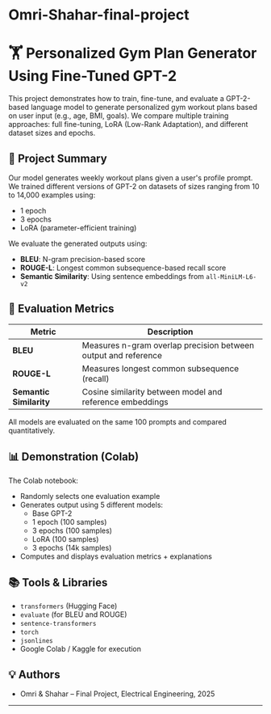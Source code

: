 # Omri-Shahar-final-project
# 🏋️ Personalized Gym Plan Generator Using Fine-Tuned GPT-2

This project demonstrates how to train, fine-tune, and evaluate a GPT-2-based language model to generate personalized gym workout plans based on user input (e.g., age, BMI, goals). We compare multiple training approaches: full fine-tuning, LoRA (Low-Rank Adaptation), and different dataset sizes and epochs.

## 🚀 Project Summary

Our model generates weekly workout plans given a user's profile prompt. We trained different versions of GPT-2 on datasets of sizes ranging from 10 to 14,000 examples using:
- 1 epoch
- 3 epochs
- LoRA (parameter-efficient training)

We evaluate the generated outputs using:
- **BLEU**: N-gram precision-based score
- **ROUGE-L**: Longest common subsequence-based recall score
- **Semantic Similarity**: Using sentence embeddings from `all-MiniLM-L6-v2`


## 🧪 Evaluation Metrics

| Metric             | Description |
|--------------------|-------------|
| **BLEU**           | Measures n-gram overlap precision between output and reference |
| **ROUGE-L**        | Measures longest common subsequence (recall) |
| **Semantic Similarity** | Cosine similarity between model and reference embeddings |

All models are evaluated on the same 100 prompts and compared quantitatively.

## 📊 Demonstration (Colab)

The Colab notebook:
- Randomly selects one evaluation example
- Generates output using 5 different models:
  - Base GPT-2
  - 1 epoch (100 samples)
  - 3 epochs (100 samples)
  - LoRA (100 samples)
  - 3 epochs (14k samples)
- Computes and displays evaluation metrics + explanations

## 📚 Tools & Libraries

- `transformers` (Hugging Face)
- `evaluate` (for BLEU and ROUGE)
- `sentence-transformers`
- `torch`
- `jsonlines`
- Google Colab / Kaggle for execution

## 💡 Authors

- Omri & Shahar – Final Project, Electrical Engineering, 2025

---

